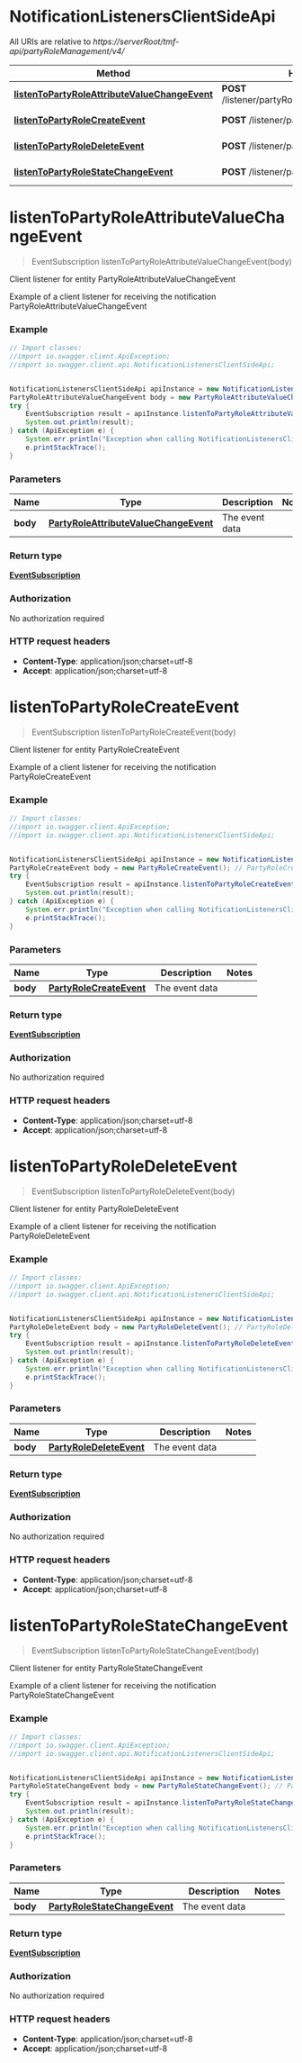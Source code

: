 # NotificationListenersClientSideApi

All URIs are relative to *https://serverRoot/tmf-api/partyRoleManagement/v4/*

Method | HTTP request | Description
------------- | ------------- | -------------
[**listenToPartyRoleAttributeValueChangeEvent**](NotificationListenersClientSideApi.md#listenToPartyRoleAttributeValueChangeEvent) | **POST** /listener/partyRoleAttributeValueChangeEvent | Client listener for entity PartyRoleAttributeValueChangeEvent
[**listenToPartyRoleCreateEvent**](NotificationListenersClientSideApi.md#listenToPartyRoleCreateEvent) | **POST** /listener/partyRoleCreateEvent | Client listener for entity PartyRoleCreateEvent
[**listenToPartyRoleDeleteEvent**](NotificationListenersClientSideApi.md#listenToPartyRoleDeleteEvent) | **POST** /listener/partyRoleDeleteEvent | Client listener for entity PartyRoleDeleteEvent
[**listenToPartyRoleStateChangeEvent**](NotificationListenersClientSideApi.md#listenToPartyRoleStateChangeEvent) | **POST** /listener/partyRoleStateChangeEvent | Client listener for entity PartyRoleStateChangeEvent

<a name="listenToPartyRoleAttributeValueChangeEvent"></a>
# **listenToPartyRoleAttributeValueChangeEvent**
> EventSubscription listenToPartyRoleAttributeValueChangeEvent(body)

Client listener for entity PartyRoleAttributeValueChangeEvent

Example of a client listener for receiving the notification PartyRoleAttributeValueChangeEvent

### Example
```java
// Import classes:
//import io.swagger.client.ApiException;
//import io.swagger.client.api.NotificationListenersClientSideApi;


NotificationListenersClientSideApi apiInstance = new NotificationListenersClientSideApi();
PartyRoleAttributeValueChangeEvent body = new PartyRoleAttributeValueChangeEvent(); // PartyRoleAttributeValueChangeEvent | The event data
try {
    EventSubscription result = apiInstance.listenToPartyRoleAttributeValueChangeEvent(body);
    System.out.println(result);
} catch (ApiException e) {
    System.err.println("Exception when calling NotificationListenersClientSideApi#listenToPartyRoleAttributeValueChangeEvent");
    e.printStackTrace();
}
```

### Parameters

Name | Type | Description  | Notes
------------- | ------------- | ------------- | -------------
 **body** | [**PartyRoleAttributeValueChangeEvent**](PartyRoleAttributeValueChangeEvent.md)| The event data |

### Return type

[**EventSubscription**](EventSubscription.md)

### Authorization

No authorization required

### HTTP request headers

 - **Content-Type**: application/json;charset=utf-8
 - **Accept**: application/json;charset=utf-8

<a name="listenToPartyRoleCreateEvent"></a>
# **listenToPartyRoleCreateEvent**
> EventSubscription listenToPartyRoleCreateEvent(body)

Client listener for entity PartyRoleCreateEvent

Example of a client listener for receiving the notification PartyRoleCreateEvent

### Example
```java
// Import classes:
//import io.swagger.client.ApiException;
//import io.swagger.client.api.NotificationListenersClientSideApi;


NotificationListenersClientSideApi apiInstance = new NotificationListenersClientSideApi();
PartyRoleCreateEvent body = new PartyRoleCreateEvent(); // PartyRoleCreateEvent | The event data
try {
    EventSubscription result = apiInstance.listenToPartyRoleCreateEvent(body);
    System.out.println(result);
} catch (ApiException e) {
    System.err.println("Exception when calling NotificationListenersClientSideApi#listenToPartyRoleCreateEvent");
    e.printStackTrace();
}
```

### Parameters

Name | Type | Description  | Notes
------------- | ------------- | ------------- | -------------
 **body** | [**PartyRoleCreateEvent**](PartyRoleCreateEvent.md)| The event data |

### Return type

[**EventSubscription**](EventSubscription.md)

### Authorization

No authorization required

### HTTP request headers

 - **Content-Type**: application/json;charset=utf-8
 - **Accept**: application/json;charset=utf-8

<a name="listenToPartyRoleDeleteEvent"></a>
# **listenToPartyRoleDeleteEvent**
> EventSubscription listenToPartyRoleDeleteEvent(body)

Client listener for entity PartyRoleDeleteEvent

Example of a client listener for receiving the notification PartyRoleDeleteEvent

### Example
```java
// Import classes:
//import io.swagger.client.ApiException;
//import io.swagger.client.api.NotificationListenersClientSideApi;


NotificationListenersClientSideApi apiInstance = new NotificationListenersClientSideApi();
PartyRoleDeleteEvent body = new PartyRoleDeleteEvent(); // PartyRoleDeleteEvent | The event data
try {
    EventSubscription result = apiInstance.listenToPartyRoleDeleteEvent(body);
    System.out.println(result);
} catch (ApiException e) {
    System.err.println("Exception when calling NotificationListenersClientSideApi#listenToPartyRoleDeleteEvent");
    e.printStackTrace();
}
```

### Parameters

Name | Type | Description  | Notes
------------- | ------------- | ------------- | -------------
 **body** | [**PartyRoleDeleteEvent**](PartyRoleDeleteEvent.md)| The event data |

### Return type

[**EventSubscription**](EventSubscription.md)

### Authorization

No authorization required

### HTTP request headers

 - **Content-Type**: application/json;charset=utf-8
 - **Accept**: application/json;charset=utf-8

<a name="listenToPartyRoleStateChangeEvent"></a>
# **listenToPartyRoleStateChangeEvent**
> EventSubscription listenToPartyRoleStateChangeEvent(body)

Client listener for entity PartyRoleStateChangeEvent

Example of a client listener for receiving the notification PartyRoleStateChangeEvent

### Example
```java
// Import classes:
//import io.swagger.client.ApiException;
//import io.swagger.client.api.NotificationListenersClientSideApi;


NotificationListenersClientSideApi apiInstance = new NotificationListenersClientSideApi();
PartyRoleStateChangeEvent body = new PartyRoleStateChangeEvent(); // PartyRoleStateChangeEvent | The event data
try {
    EventSubscription result = apiInstance.listenToPartyRoleStateChangeEvent(body);
    System.out.println(result);
} catch (ApiException e) {
    System.err.println("Exception when calling NotificationListenersClientSideApi#listenToPartyRoleStateChangeEvent");
    e.printStackTrace();
}
```

### Parameters

Name | Type | Description  | Notes
------------- | ------------- | ------------- | -------------
 **body** | [**PartyRoleStateChangeEvent**](PartyRoleStateChangeEvent.md)| The event data |

### Return type

[**EventSubscription**](EventSubscription.md)

### Authorization

No authorization required

### HTTP request headers

 - **Content-Type**: application/json;charset=utf-8
 - **Accept**: application/json;charset=utf-8

